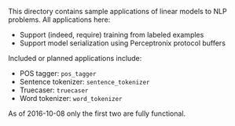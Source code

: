 This directory contains sample applications of linear models to NLP problems. All applications here:

* Support (indeed, require) training from labeled examples
* Support model serialization using Perceptronix protocol buffers

Included or planned applications include:

* POS tagger: `pos_tagger`
* Sentence tokenizer: `sentence_tokenizer`
* Truecaser: `truecaser`
* Word tokenizer: `word_tokenizer`

As of 2016-10-08 only the first two are fully functional.

